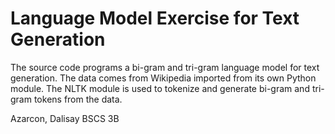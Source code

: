 # Language Model Exercise for Text Generation

The source code programs a bi-gram and tri-gram language model for text generation. The data comes from Wikipedia imported from its own Python module. The NLTK module is used to tokenize and generate bi-gram and tri-gram tokens from the data.

Azarcon, Dalisay BSCS 3B